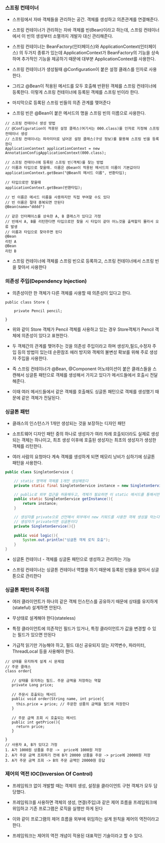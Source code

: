 ### 스프링 컨테이너

* 스프링에서 자바 객체들을 관리하는 공간. 객체를 생성하고 의존관계를 연결해준다.

* 스프링 컨테이너가 관리하는 자바 객체를 빈(Bean)이라고 하는데, 스프링 컨테이너에서 이 빈의 생성부터 소멸까지 개발자 대신 관리해준다. 

* 스프링 컨테이너는 BeanFactory(인터페이스)와 ApplicationContext(인터페이스) 의 두가지 종류가 있는데 ApplicationContext가 BeanFactory의 기능을 상속하며 추가적인 기능을 제공하기 때문에 대부분 ApplicationContext를 사용한다.

* 스프링 컨테이너가 생성될때 @Configuration이 붙은 설정 클래스를 인자로 사용한다.

* 그리고 @Bean이 적용된 메서드를 모두 호출해 반환된 객체를 스프링 컨테이너에 등록한다. 이렇게 스프링 컨테이너에 등록된 객체를 스프링 빈이라 한다.

* 마지막으로 등록된 스프링 빈들의 의존 관계를 맺어준다

* 스프링 빈은 @Bean이 붙은 메서드의 명을 스프링 빈의 이름으로 사용한다.
```
// 스프링 컨테이너 생성 방법
// @Configuration이 적용된 설정 클래스(여기서는 000.class)를 인자로 지정해 스프링 컨테이너 생성
// 스프링 컨테이너는 파라미터로 넘어온 설정 클래스(구성 정보)를 활용해 스프링 빈을 등록한다
ApplicationContext applicationContext = new AnnotationConfigApplicationContext(000.class);

// 스프링 컨테이너에 등록된 스프링 빈(객체)를 찾는 방법
// 이름과 타입으로 찾을때. 이름은 @bean이 적용된 메서드의 이름이 기본값이다
applicationContext.getBean("@Bean의 메서드 이름", 반환타입);

// 타입으로만 찾을때
applicationContext.getBean(반환타입);

// 빈 이름은 메서드 이름을 사용하지만 직접 부여할 수도 있다
// 빈 이름은 절대 중복되면 안된다
@Bean(name="dddd")

// 같은 인터페이스를 상속한 A, B 클래스가 있다고 가정
// 빈에서 A, B를 리턴한다면 타입으로만 찾을 시 타입이 같아 어느것을 출력할지 몰라서 오류 발생
// 이름과 타입으로 찾아주면 된다
@Bean
리턴 A
@Bean
리턴 B
```

* 스프링 컨테이너에 객체를 스프링 빈으로 등록하고, 스프링 컨테이너에서 스프링 빈을 찾아서 사용한다


### 의존성 주입(Dependency Injection)

* 의존성이란 한 객체가 다른 객체를 사용할 때 의존성이 있다고 한다.

```
public class Store {

    private Pencil pencil;

}
```

* 위와 같이 Store 객체가 Pencil 객체를 사용하고 있는 경우 Store객체가 Pencil 객체에 의존성이 있다고 표현한다.

* 두 객체간의 관계를 맺어주는 것을 의존성 주입이라고 하며 생성자,필드,수정자 주입 등의 방법이 있는데 순환참조 에러 방지와 객체의 불변성 확보를 위해 주로 생성자 주입을 사용한다.

* 즉 스프링 컨테이너가 @Bean, @Component 어노테이션이 붙은 클래스들을 스캔해서 싱글톤 패턴으로 객체를 생성해서 가지고 있다가 메서드들에서 호출시 전달해준다. 

* 이때 여러 메서드들에서 같은 객체를 호출해도 싱글톤 패턴으로 객체를 생성했기 때문에 같은 객체가 전달된다.



### 싱글톤 패턴

* 클래스의 인스턴스가 1개만 생성되는 것을 보장하는 디자인 패턴

* 소프트웨어 디자인 패턴 중의 하나로 생성자가 여러 차례 호출되더라도 실제로 생성되는 객체는 하나이고, 최초 생성 이후에 호출된 생성자는 최초의 생성자가 생성한 객체를 리턴한다.

* 여러 사람의 요청마다 계속 객체를 생성하게 되면 메모리 낭비가 심하기에 싱글톤 패턴을 사용한다.
```java
public class SingletonService {

    // static 영역에 객체를 1개만 생성해둔다
    private static final SingletonService instance = new SingletonService();

    // public로 외부 접근을 허용해두고, 객체가 필요하면 이 static 메서드를 통해서만 조회하도록 허용한다.
    public static SingletonService getInstance(){
        return instance;
    }

    // 생성자를 private으로 선언해서 외부에서 new 키워드를 사용한 객체 생성을 막는다.
    // 생성자가 private이면 싱글톤이다
    private SingletonService(){}
    
    public void logic(){
        System.out.println("싱글톤 객체 로직 호출");
    }
}
```

* 싱글톤 컨테이너 - 객체를 싱글톤 패턴으로 생성하고 관리하는 기능

* 스프링 컨테이너는 싱글톤 컨테이너 역할을 하기 때문에 등록된 빈들을 알아서 싱글톤으로 관리한다


### 싱글톤 패턴의 주의점

* 여러 클라이언트가 하나의 같은 객체 인스턴스를 공유하기 때문에 상태를 유지하게(stateful) 설계하면 안된다.

* 무상태로 설계해야 한다(stateless)

* 특정 클라이언트에 의존적인 필드가 있거나, 특정 클라이언트가 값을 변경할 수 있는 필드가 있으면 안된다

* 가급적 읽기만 가능해야 하고, 필드 대신 공유되지 않는 지역변수, 파라미터, ThreadLocal 등을 사용해야 한다.

```
// 상태를 유지하게 설계 시 문제점
// 주문 클래스
class order{

   // 상태를 유지하는 필드. 주문 금액을 저장하는 역할
   private Long price;

   // 주문시 호출되는 메서드
   public void order(String name, int price){
     this.price = price; // 주문한 상품의 금액을 필드에 저장한다
   }

   // 주문 금액 조회 시 호출되는 메서드
   public int getPrice(){
     return price;
   }

}
// 사용자 A, B가 있다고 가정
1. A가 1000원 상품을 주문 ->  price에 1000원 저장
2. A가 주문 금액 조회하기 전에 B가 20000 상품을 주문 -> price에 20000원 저장
3. A가 주문 금액 조회 -> B의 주문 금액인 20000원 응답  
```

### 제어의 역전 IOC(Inversion Of Control)

* 프레임워크 없이 개발할 때는 객체의 생성, 설정을 클라이언트 구현 객체가 모두 담당했다.

* 프레임워크를 사용하면 객체의 생성, 연결(주입)과 같은 제어 흐름을 프레임워크에 위임하고 기존 프로그램은 로직을 실행만 하게 된다

* 이와 같이 프로그램의 제어 흐름을 외부에 위임하는 설계 원칙을 제어의 역전이라고 한다. 
 
* 프레임워크는 제어의 역전 개념이 적용된 대표적인 기술이라고 할 수 있다.
